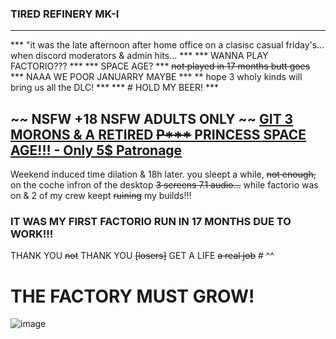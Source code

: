 ### TIRED REFINERY MK-I

---
*** "it was the late afternoon after home office on a clasisc casual friday's... when <our> discord moderators & admin hits... ***
*** WANNA PLAY FACTORIO??? *** 
*** SPACE AGE? ***
~~not played in 17 months butt goes~~
*** NAAA WE POOR JANUARRY MAYBE ***
** hope 3 wholy kinds will bring us all the DLC! ***
*** # HOLD MY BEER! ***

~~ NSFW +18 NSFW ADULTS ONLY ~~
<ins> [GIT 3 MORONS & A RETIRED ~~P***~~ PRINCESS SPACE AGE!!! - Only 5$ Patronage](https://www.patreon.com/c/bambisleepchat/membership) </ins>
---

Weekend induced time dilation & 18h later. you sleept a while, ~~not enough,~~ on the coche infron of the desktop ~~3 screens 7.1 audio...~~ while factorio was on & 2 of my crew keept ~~ruining~~ my builds!!!

### IT WAS MY FIRST FACTORIO RUN IN 17 MONTHS DUE TO WORK!!!
THANK YOU ~~not~~ THANK YOU ~~[losers]~~ GET A LIFE ~~a real job~~ # ^^
# THE FACTORY MUST GROW!

![image](https://github.com/user-attachments/assets/2d351f29-b443-4340-a836-7046b8d92a63)

